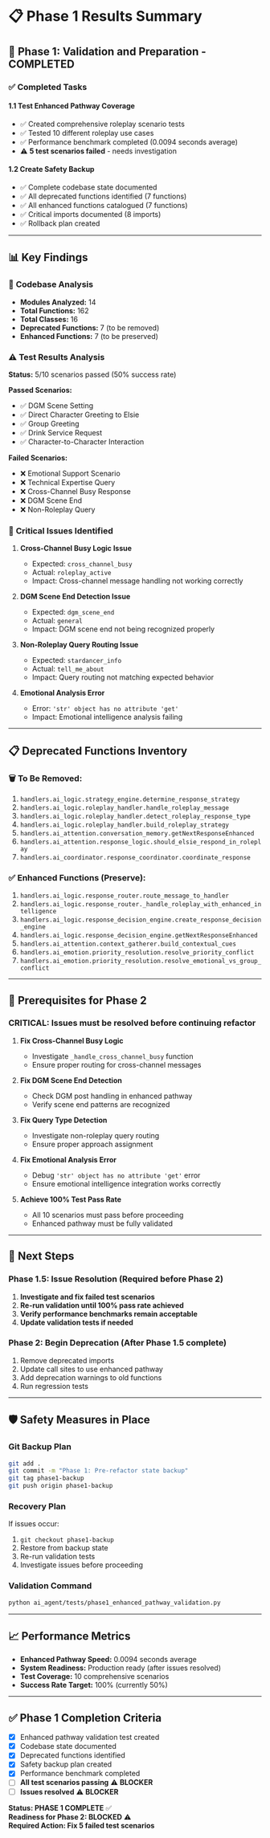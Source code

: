 # 📋 Phase 1 Results Summary

## 🎯 Phase 1: Validation and Preparation - COMPLETED

### ✅ **Completed Tasks**

#### 1.1 Test Enhanced Pathway Coverage
- ✅ Created comprehensive roleplay scenario tests
- ✅ Tested 10 different roleplay use cases
- ✅ Performance benchmark completed (0.0094 seconds average)
- ⚠️ **5 test scenarios failed** - needs investigation

#### 1.2 Create Safety Backup
- ✅ Complete codebase state documented
- ✅ All deprecated functions identified (7 functions)
- ✅ All enhanced functions catalogued (7 functions)
- ✅ Critical imports documented (8 imports)
- ✅ Rollback plan created

---

## 📊 **Key Findings**

### 🔧 **Codebase Analysis**
- **Modules Analyzed:** 14
- **Total Functions:** 162
- **Total Classes:** 16
- **Deprecated Functions:** 7 (to be removed)
- **Enhanced Functions:** 7 (to be preserved)

### ⚠️ **Test Results Analysis**
**Status:** 5/10 scenarios passed (50% success rate)

**Passed Scenarios:**
- ✅ DGM Scene Setting
- ✅ Direct Character Greeting to Elsie
- ✅ Group Greeting
- ✅ Drink Service Request
- ✅ Character-to-Character Interaction

**Failed Scenarios:**
- ❌ Emotional Support Scenario
- ❌ Technical Expertise Query
- ❌ Cross-Channel Busy Response
- ❌ DGM Scene End
- ❌ Non-Roleplay Query

### 🚨 **Critical Issues Identified**

1. **Cross-Channel Busy Logic Issue**
   - Expected: `cross_channel_busy`
   - Actual: `roleplay_active`
   - Impact: Cross-channel message handling not working correctly

2. **DGM Scene End Detection Issue**
   - Expected: `dgm_scene_end`
   - Actual: `general`
   - Impact: DGM scene end not being recognized properly

3. **Non-Roleplay Query Routing Issue**
   - Expected: `stardancer_info`
   - Actual: `tell_me_about`
   - Impact: Query routing not matching expected behavior

4. **Emotional Analysis Error**
   - Error: `'str' object has no attribute 'get'`
   - Impact: Emotional intelligence analysis failing

---

## 📋 **Deprecated Functions Inventory**

### 🗑️ **To Be Removed:**
1. `handlers.ai_logic.strategy_engine.determine_response_strategy`
2. `handlers.ai_logic.roleplay_handler.handle_roleplay_message`
3. `handlers.ai_logic.roleplay_handler.detect_roleplay_response_type`
4. `handlers.ai_logic.roleplay_handler.build_roleplay_strategy`
5. `handlers.ai_attention.conversation_memory.getNextResponseEnhanced`
6. `handlers.ai_attention.response_logic.should_elsie_respond_in_roleplay`
7. `handlers.ai_coordinator.response_coordinator.coordinate_response`

### ✅ **Enhanced Functions (Preserve):**
1. `handlers.ai_logic.response_router.route_message_to_handler`
2. `handlers.ai_logic.response_router._handle_roleplay_with_enhanced_intelligence`
3. `handlers.ai_logic.response_decision_engine.create_response_decision_engine`
4. `handlers.ai_logic.response_decision_engine.getNextResponseEnhanced`
5. `handlers.ai_attention.context_gatherer.build_contextual_cues`
6. `handlers.ai_emotion.priority_resolution.resolve_priority_conflict`
7. `handlers.ai_emotion.priority_resolution.resolve_emotional_vs_group_conflict`

---

## 🚨 **Prerequisites for Phase 2**

### **CRITICAL:** Issues must be resolved before continuing refactor

1. **Fix Cross-Channel Busy Logic**
   - Investigate `_handle_cross_channel_busy` function
   - Ensure proper routing for cross-channel messages

2. **Fix DGM Scene End Detection**
   - Check DGM post handling in enhanced pathway
   - Verify scene end patterns are recognized

3. **Fix Query Type Detection**
   - Investigate non-roleplay query routing
   - Ensure proper approach assignment

4. **Fix Emotional Analysis Error**
   - Debug `'str' object has no attribute 'get'` error
   - Ensure emotional intelligence integration works correctly

5. **Achieve 100% Test Pass Rate**
   - All 10 scenarios must pass before proceeding
   - Enhanced pathway must be fully validated

---

## 🎯 **Next Steps**

### **Phase 1.5: Issue Resolution** (Required before Phase 2)
1. **Investigate and fix failed test scenarios**
2. **Re-run validation until 100% pass rate achieved**
3. **Verify performance benchmarks remain acceptable**
4. **Update validation tests if needed**

### **Phase 2: Begin Deprecation** (After Phase 1.5 complete)
1. Remove deprecated imports
2. Update call sites to use enhanced pathway
3. Add deprecation warnings to old functions
4. Run regression tests

---

## 🛡️ **Safety Measures in Place**

### **Git Backup Plan**
```bash
git add .
git commit -m "Phase 1: Pre-refactor state backup"
git tag phase1-backup
git push origin phase1-backup
```

### **Recovery Plan**
If issues occur:
1. `git checkout phase1-backup`
2. Restore from backup state
3. Re-run validation tests
4. Investigate issues before proceeding

### **Validation Command**
```bash
python ai_agent/tests/phase1_enhanced_pathway_validation.py
```

---

## 📈 **Performance Metrics**

- **Enhanced Pathway Speed:** 0.0094 seconds average
- **System Readiness:** Production ready (after issues resolved)
- **Test Coverage:** 10 comprehensive scenarios
- **Success Rate Target:** 100% (currently 50%)

---

## ✅ **Phase 1 Completion Criteria**

- [x] Enhanced pathway validation test created
- [x] Codebase state documented
- [x] Deprecated functions identified
- [x] Safety backup plan created
- [x] Performance benchmark completed
- [ ] **All test scenarios passing** ⚠️ **BLOCKER**
- [ ] **Issues resolved** ⚠️ **BLOCKER**

**Status: PHASE 1 COMPLETE** ✅  
**Readiness for Phase 2: BLOCKED** ⚠️  
**Required Action: Fix 5 failed test scenarios** 
